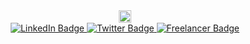 <div id="header" align="center">
  <img src="https://media.giphy.com/media/qgQUggAC3Pfv687qPC/giphy.gif" width="20vw" />
</div>
<div id="badges" align="center" >
  <a href="https://www.linkedin.com/in/rmokroborodov/" >
    <img src="https://img.shields.io/badge/LinkedIn-blue?logo=linkedin&logoColor=white&style=for-the-badge" alt="LinkedIn Badge"/>
  </a>
  <a href="https://twitter.com/RikiTikiRD/" >
    <img src="https://img.shields.io/badge/Twitter-blue?style=for-the-badge&logo=twitter&logoColor=white" alt="Twitter Badge" />
  </a>
  <a href="https://www.freelancer.com/u/Araah">
     <img src="https://img.shields.io/badge/Freelancer-blue?logo=Freelancer&logoColor=white&style=for-the-badge" alt="Freelancer Badge" />
  </a>
 </div>
 <div align="center">
 	<img src="https://komarev.com/ghpvc/?username=araah&style=flat-square&color=blue" alt=""/>
</div>	
